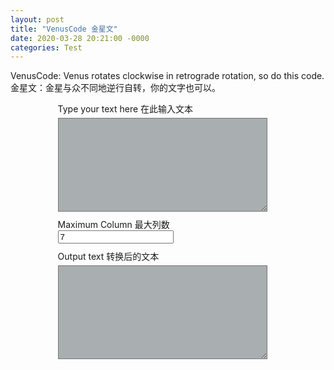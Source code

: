 ```yaml
---
layout: post
title: "VenusCode 金星文"
date: 2020-03-28 20:21:00 -0000
categories: Test
---
```


VenusCode: Venus rotates clockwise in retrograde rotation, so do this code.
金星文：金星与众不同地逆行自转，你的文字也可以。

<div class="topLayer">
	<div class="inputText">
		<label for="textarea_in">Type your text here 在此输入文本</label>
		<textarea id="textarea_in"></textarea>
	</div>
	<div class="control">
		<label for="maxColumn_in">Maximum Column 最大列数</label>
		<input id='maxColumn_in' type='number' value='7'>
	</div>
	<div class="ouputText">
		<label for="textarea_out">Output text 转换后的文本</label>
		<textarea id="textarea_out" readOnly onmouseover="this.select()"></textarea>
	</div>
</div>
<style type="text/css">
div.topLayer{
	margin-left: 15%;
	width: 70%;
	height: 90%;
}
div.ouputText{
	margin-top: 10px;
}
textarea {
	margin-top: 5px;
	margin-bottom: 10px;
	width: 95%;
	height: 150px;
	background-color: #26323863;
	color: inherit;
}
textarea:focus{
    border-color: #b3e5fc;
    outline: 0;
    -webkit-box-shadow: inset 0 1px 1px rgba(0,0,0,.075),0 0 8px rgba(102,175,233,.6);
    box-shadow: inset 0 1px 1px rgba(0,0,0,.075),0 0 8px rgba(102,175,233,.6)
}

/*tooltip from https://primer.style/ */
.tooltipped {
    position: relative
}
.tooltipped:after {
    position: absolute;
    z-index: 1000000;
    display: none;
    padding: 5px 8px;
    font: normal normal 11px/1.5 Helvetica,arial,nimbussansl,liberationsans,freesans,clean,sans-serif,"Segoe UI Emoji","Segoe UI Symbol";
    color: #fff;
    text-align: center;
    text-decoration: none;
    text-shadow: none;
    text-transform: none;
    letter-spacing: normal;
    word-wrap: break-word;
    white-space: pre;
    pointer-events: none;
    content: attr(aria-label);
    background: rgba(0,0,0,.8);
    border-radius: 3px;
    -webkit-font-smoothing: subpixel-antialiased
}
.tooltipped:before {
    position: absolute;
    z-index: 1000001;
    display: none;
    width: 0;
    height: 0;
    color: rgba(0,0,0,.8);
    pointer-events: none;
    content: "";
    border: 5px solid transparent
}
.tooltipped:hover:before,.tooltipped:hover:after,.tooltipped:active:before,.tooltipped:active:after,.tooltipped:focus:before,.tooltipped:focus:after {
    display: inline-block;
    text-decoration: none
}
.tooltipped-s:after,.tooltipped-se:after,.tooltipped-sw:after {
    top: 100%;
    right: 50%;
    margin-top: 5px
}
.tooltipped-s:before,.tooltipped-se:before,.tooltipped-sw:before {
    top: auto;
    right: 50%;
    bottom: -5px;
    margin-right: -5px;
    border-bottom-color: rgba(0,0,0,.8)
}
.tooltipped-s:after,.tooltipped-n:after {
    -webkit-transform: translateX(50%);
    -ms-transform: translateX(50%);
    transform: translateX(50%)
}
.tooltipped-multiline.tooltipped-s:after,.tooltipped-multiline.tooltipped-n:after {
    right: auto;
    left: 50%;
    -webkit-transform: translateX(-50%);
    -ms-transform: translateX(-50%);
    transform: translateX(-50%)
}
.fullscreen-overlay-enabled.dark-theme .tooltipped:after {
    color: #000;
    background: rgba(255,255,255,.8)
}
.fullscreen-overlay-enabled.dark-theme .tooltipped .tooltipped-s:before,.fullscreen-overlay-enabled.dark-theme .tooltipped .tooltipped-se:before,.fullscreen-overlay-enabled.dark-theme .tooltipped .tooltipped-sw:before {
    border-bottom-color: rgba(255,255,255,.8)
}
</style>
<script type="text/javascript">

document.getElementById("textarea_in").addEventListener("input", encode);
document.getElementById("maxColumn_in").addEventListener("input", encode);

//clipboard From clipboard.js
var clipboardSnippets = new ClipboardJS('.btn',{
    target: function(trigger) {
        return trigger.nextElementSibling;
    }
});
clipboardSnippets.on('success', function(e) {
    showTooltip(e.trigger, 'Copied!');
});
clipboardSnippets.on('error', function(e) {
    showTooltip(e.trigger, fallbackMessage(e.action));
});

//Tooltips:
var btns = document.querySelectorAll('.btn');
for (var i = 0; i < btns.length; i++) {
    btns[i].addEventListener('mouseleave', clearTooltip);
    btns[i].addEventListener('blur', clearTooltip);
}
function clearTooltip(e) {
    e.currentTarget.setAttribute('class', 'btn');
    e.currentTarget.removeAttribute('aria-label');
}
function showTooltip(elem, msg) {
    elem.setAttribute('class', 'btn tooltipped tooltipped-s');
    elem.setAttribute('aria-label', msg);
}
function fallbackMessage(action) {
    var actionMsg = '';
    var actionKey = (action === 'cut' ? 'X' : 'C');
    if (/iPhone|iPad/i.test(navigator.userAgent)) {
        actionMsg = 'No support :(';
    } else if (/Mac/i.test(navigator.userAgent)) {
        actionMsg = 'Press ⌘-' + actionKey + ' to ' + action;
    } else {
        actionMsg = 'Press Ctrl-' + actionKey + ' to ' + action;
    }
    return actionMsg;
}
//End Tooltips

function encode(){
	var maxColumn=7;
	maxColumn=document.getElementById("maxColumn_in").value;
	var inputString=document.getElementById("textarea_in").value;
	document.getElementById("textarea_out").value=venusCode(inputString,maxColumn);
}

function venusCode(inputString,maxColumn){
	var outputString="";
		if (inputString.length<=maxColumn) {
			//if maxColumn is too large for input string, cut it in half.
			maxColumn=inputString.length/2;
		}
		if (maxColumn<=0) {maxColumn=1;};
		var rawCount=Math.ceil(inputString.length/maxColumn);

		for (i=0;i<rawCount;i++) {
			for (j=0; j<maxColumn; j++) {
				charIndex=i+j*rawCount;
				if (charIndex<inputString.length) {
					theChar=inputString.charAt(charIndex);
					outputString+=theChar;
					if(theChar.charCodeAt(0) < 127){outputString+=" ";} //additional space for half-full
					outputString+=" ";
				}
			}
			outputString+="\n"; //End of this line.
		}

		return outputString;
}
</script>